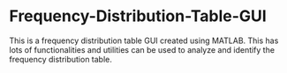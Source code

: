 # Frequency-Distribution-Table-GUI
This is a frequency distribution table GUI created using MATLAB. This has lots of functionalities and utilities can be used to analyze and identify the frequency distribution table.
